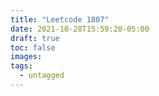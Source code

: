 ```yaml
---
title: "Leetcode 1807"
date: 2021-10-28T15:59:20-05:00
draft: true
toc: false
images:
tags:
  - untagged
---
```


